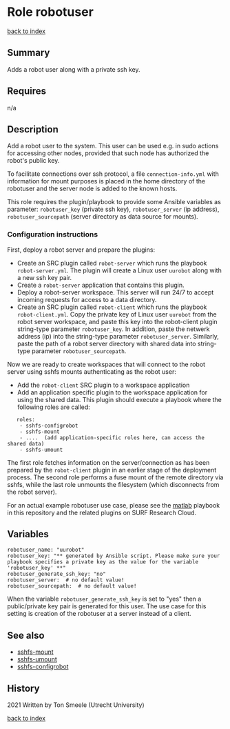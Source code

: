 # Role robotuser
[back to index](../index.md#Roles)

## Summary
Adds a robot user along with a private ssh key.

## Requires
n/a

## Description
Add a robot user to the system. 
This user can be used e.g. in sudo actions for accessing other nodes, 
provided that such node has authorized the robot's public key.

To facilitate connections over ssh protocol, a file `connection-info.yml` 
with information for mount purposes is placed in the home directory of the 
robotuser and the server node is added to the known hosts.  

This role requires the plugin/playbook to provide some Ansible variables as
parameter: `robotuser_key` (private ssh key), `robotuser_server` (ip address), 
`robotuser_sourcepath` (server directory as data source for mounts).

### Configuration instructions
First, deploy a robot server and prepare the plugins:
- Create an SRC plugin called `robot-server` which runs the playbook `robot-server.yml`.
The plugin will create a Linux user `uurobot` along with a new ssh key pair.
- Create a `robot-server` application that contains this plugin.
- Deploy a robot-server workspace. This server will run 24/7 to accept incoming
requests for access to a data directory.
- Create an SRC plugin called `robot-client` which runs the playbook `robot-client.yml`.
Copy the private key of Linux user `uurobot` from the robot server workspace, and paste
this key into the robot-client plugin string-type parameter `robotuser_key`. 
In addition, paste the netwerk address (ip) into the string-type parameter `robotuser_server`.
Similarly, paste the path of a robot server directory with shared data into
string-type parameter `robotuser_sourcepath`.
  
Now we are ready to create workspaces that will connect to the robot server using sshfs
mounts authenticating as the robot user:
- Add the `robot-client` SRC plugin to a workspace application
- Add an application specific plugin to the workspace application for using the shared data.
This plugin should execute a playbook where the following roles are called:
```
   roles:
    - sshfs-configrobot
    - sshfs-mount
    - ....  (add application-specific roles here, can access the shared data)
    - sshfs-umount
```
The first role fetches information on the server/connection as has been prepared by the
`robot-client` plugin in an earlier stage of the deployment process.
The second role performs a fuse mount of the remote directory via sshfs, while the last role
unmounts the filesystem (which disconnects from the robot server).

For an actual example robotuser use case, please see the [matlab](../playbooks/matlab.md) playbook in
this repository and the related plugins on SURF Research Cloud.


## Variables
```
robotuser_name: "uurobot"
robotuser_key: "** generated by Ansible script. Please make sure your playbook specifies a private key as the value for the variable 'robotuser_key' **"
robotuser_generate_ssh_key: "no"
robotuser_server:  # no default value! 
robotuser_sourcepath:  # no default value!
```
When the variable `robotuser_generate_ssh_key` is set to "yes" then a public/private key pair
is generated for this user. The use case for this setting is creation of the robotuser at a server
instead of a client.

## See also
- [sshfs-mount](sshfs-mount.md)
- [sshfs-umount](sshfs-umount.md)
- [sshfs-configrobot](sshfs-configrobot)

## History
2021 Written by Ton Smeele (Utrecht University)



[back to index](../index.md#Roles)
